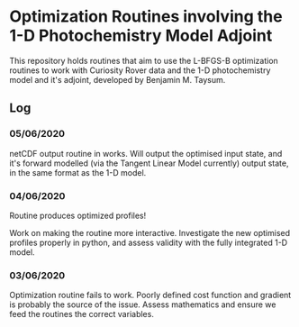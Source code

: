# Optimization Routines involving the 1-D Photochemistry Model Adjoint

This repository holds routines that aim to use the L-BFGS-B optimization routines
to work with Curiosity Rover data and the 1-D photochemistry model and it's 
adjoint, developed by Benjamin M. Taysum.

## Log 


### 05/06/2020 

netCDF output routine in works. Will output the optimised input state, and it's
forward modelled (via the Tangent Linear Model currently) output state, in the same
format as the 1-D model.

### 04/06/2020 

Routine produces optimized profiles! 

Work on making the routine more interactive. Investigate the new optimised profiles
properly in python, and assess validity with the fully integrated 1-D model.

### 03/06/2020

Optimization routine fails to work. Poorly defined cost function and gradient is probably the
source of the issue. Assess mathematics and ensure we feed the routines the correct variables.


